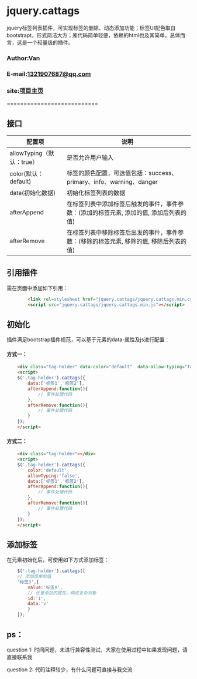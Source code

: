  jquery.cattags
===========================
jquery标签列表插件，可实现标签的删除、动态添加功能；标签UI配色取自bootstrapt，形式简洁大方；库代码简单轻便，依赖的html也及其简单。总体而言，这是一个轻量级的插件。

### Author:Van
### E-mail:1321907687@qq.com
### site:[项目主页](https://github.com/VanMess/jquery.cattags)

===========================

## 接口
配置项  | 说明
------------- | -------------
| allowTyping（默认：true）  | 是否允许用户输入 |
| color(默认：default)  | 标签的颜色配置，可选值包括：success、primary、info、warning、danger  |
| data(初始化数据)  | 初始化标签列表的数据  |
| afterAppend  | 在标签列表中添加标签后触发的事件，事件参数：(添加的标签元素, 添加的值, 添加后列表的值)  |
| afterRemove  | 在标签列表中移除标签后出发的事件，事件参数：(移除的标签元素, 移除的值, 移除后列表的值)  |

## 引用插件
需在页面中添加如下引用：
```html
		<link rel=stylesheet href="jquery.cattags/jquery.cattags.min.css">
		<script src="jquery.cattags/jquery.cattags.min.js"></script>
```

## 初始化
插件满足bootstrap插件规范，可以基于元素的data-属性及js进行配置：
#### 方式一：
```html
	<div class="tag-holder" data-color="default"  data-allow-typing="false"></div>
	<script>
	$('.tag-holder').cattags({
        data:['标签1','标签2'],
        afterAppend:function(){
      		// 事件处理代码
   		},
   		afterRemove:function(){
    		// 事件处理代码
        }
    });
	</script>
```
#### 方式二：
```html
	<div class="tag-holder"></div>
	<script>
	$('.tag-holder').cattags({
		color:'default',
		allowTyping:'false',
        data:['标签1','标签2'],
        afterAppend:function(){
        	// 事件处理代码
        },
        afterRemove:function(){
        	// 事件处理代码
        }
    });
    </script>
```

## 添加标签
在元素初始化后，可使用如下方式添加标签：
```javascript
	$('.tag-holder').cattags([
	// 添加简单的值
	'标签3',{
		value:'标签n',
		// 任意添加的属性，构成复杂对象
		id:'1',
		data:'v'
		}
	]);
```

## ps：
question 1: 时间问题，未进行兼容性测试，大家在使用过程中如果发现问题，请直接联系我

question 2: 代码注释较少，有什么问题可直接与我交流
